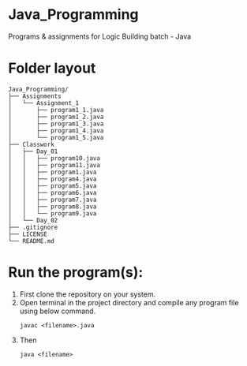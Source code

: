 # Java_Programming
Programs &amp; assignments for Logic Building batch - Java

# Folder layout
```
Java_Programming/
├── Assignments
│   └── Assignment_1
│       ├── program1_1.java
│       ├── program1_2.java
│       ├── program1_3.java
│       ├── program1_4.java
│       └── program1_5.java
├── Classwork
│   ├── Day_01
│   │   ├── program10.java
│   │   ├── program11.java
│   │   ├── program1.java
│   │   ├── program4.java
│   │   ├── program5.java
│   │   ├── program6.java
│   │   ├── program7.java
│   │   ├── program8.java
│   │   └── program9.java
│   └── Day_02
├── .gitignore
├── LICENSE
└── README.md
```
# Run the program(s):
  1) First clone the repository on your system.
  2) Open terminal in the project directory and compile any program file using below command. 
 	 ```
	 javac <filename>.java
	 ```
  3) Then
  	 ```
  	 java <filename>
  	 ```
